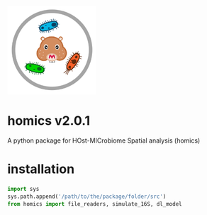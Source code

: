 <img src="imgs/logo_homics.png" width="200">

# homics v2.0.1

A python package for HOst-MICrobiome Spatial analysis (homics)

# installation

```python
import sys
sys.path.append('/path/to/the/package/folder/src')
from homics import file_readers, simulate_16S, dl_model
```